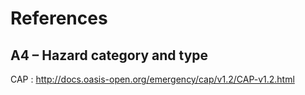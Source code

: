 # References

## A4 – Hazard category and type

CAP : http://docs.oasis-open.org/emergency/cap/v1.2/CAP-v1.2.html
